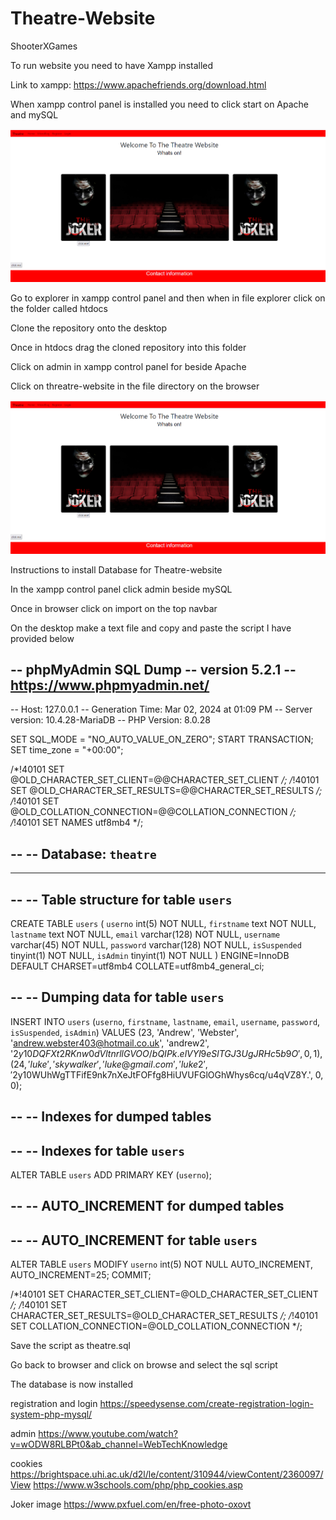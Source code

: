 # Theatre-Website

ShooterXGames

To run website you need to have Xampp installed

Link to xampp: https://www.apachefriends.org/download.html

When xampp control panel is installed you need to click start on Apache and mySQL

![alt text](image.png)

Go to explorer in xampp control panel and then when in file explorer click on the folder called htdocs

Clone the repository onto the desktop

Once in htdocs drag the cloned repository into this folder

Click on admin in xampp control panel for beside Apache

Click on threatre-website in the file directory on the browser

![alt text](image.png)

Instructions to install Database for Theatre-website

In the xampp control panel click admin beside mySQL

Once in browser click on import on the top navbar

On the desktop make a text file and copy and paste the script I have provided below

-- phpMyAdmin SQL Dump
-- version 5.2.1
-- https://www.phpmyadmin.net/
--
-- Host: 127.0.0.1
-- Generation Time: Mar 02, 2024 at 01:09 PM
-- Server version: 10.4.28-MariaDB
-- PHP Version: 8.0.28

SET SQL_MODE = "NO_AUTO_VALUE_ON_ZERO";
START TRANSACTION;
SET time_zone = "+00:00";


/*!40101 SET @OLD_CHARACTER_SET_CLIENT=@@CHARACTER_SET_CLIENT */;
/*!40101 SET @OLD_CHARACTER_SET_RESULTS=@@CHARACTER_SET_RESULTS */;
/*!40101 SET @OLD_COLLATION_CONNECTION=@@COLLATION_CONNECTION */;
/*!40101 SET NAMES utf8mb4 */;

--
-- Database: `theatre`
--

-- --------------------------------------------------------

--
-- Table structure for table `users`
--

CREATE TABLE `users` (
  `userno` int(5) NOT NULL,
  `firstname` text NOT NULL,
  `lastname` text NOT NULL,
  `email` varchar(128) NOT NULL,
  `username` varchar(45) NOT NULL,
  `password` varchar(128) NOT NULL,
  `isSuspended` tinyint(1) NOT NULL,
  `isAdmin` tinyint(1) NOT NULL
) ENGINE=InnoDB DEFAULT CHARSET=utf8mb4 COLLATE=utf8mb4_general_ci;

--
-- Dumping data for table `users`
--

INSERT INTO `users` (`userno`, `firstname`, `lastname`, `email`, `username`, `password`, `isSuspended`, `isAdmin`) VALUES
(23, 'Andrew', 'Webster', 'andrew.webster403@hotmail.co.uk', 'andrew2', '$2y$10$DQFXt2RKnw0dVltnrllGVOO/bQIPk.elVYl9eSlTGJ3UgJRHc5b9O', 0, 1),
(24, 'luke', 'skywalker', 'luke@gmail.com', 'luke2', '$2y$10$WUhWgTTFifE9nk7nXeJtFOFfg8HiUVUFGlOGhWhys6cq/u4qVZ8Y.', 0, 0);

--
-- Indexes for dumped tables
--

--
-- Indexes for table `users`
--
ALTER TABLE `users`
  ADD PRIMARY KEY (`userno`);

--
-- AUTO_INCREMENT for dumped tables
--

--
-- AUTO_INCREMENT for table `users`
--
ALTER TABLE `users`
  MODIFY `userno` int(5) NOT NULL AUTO_INCREMENT, AUTO_INCREMENT=25;
COMMIT;

/*!40101 SET CHARACTER_SET_CLIENT=@OLD_CHARACTER_SET_CLIENT */;
/*!40101 SET CHARACTER_SET_RESULTS=@OLD_CHARACTER_SET_RESULTS */;
/*!40101 SET COLLATION_CONNECTION=@OLD_COLLATION_CONNECTION */;


Save the script as theatre.sql

Go back to browser and click on browse and select the sql script

The database is now installed

<!-- references -->

registration and login
https://speedysense.com/create-registration-login-system-php-mysql/

admin
https://www.youtube.com/watch?v=wODW8RLBPt0&ab_channel=WebTechKnowledge

cookies
https://brightspace.uhi.ac.uk/d2l/le/content/310944/viewContent/2360097/View
https://www.w3schools.com/php/php_cookies.asp

Joker image
https://www.pxfuel.com/en/free-photo-oxovt
